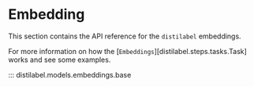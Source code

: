 # Embedding

This section contains the API reference for the `distilabel` embeddings.

For more information on how the [`Embeddings`][distilabel.steps.tasks.Task] works and see some examples.

::: distilabel.models.embeddings.base
